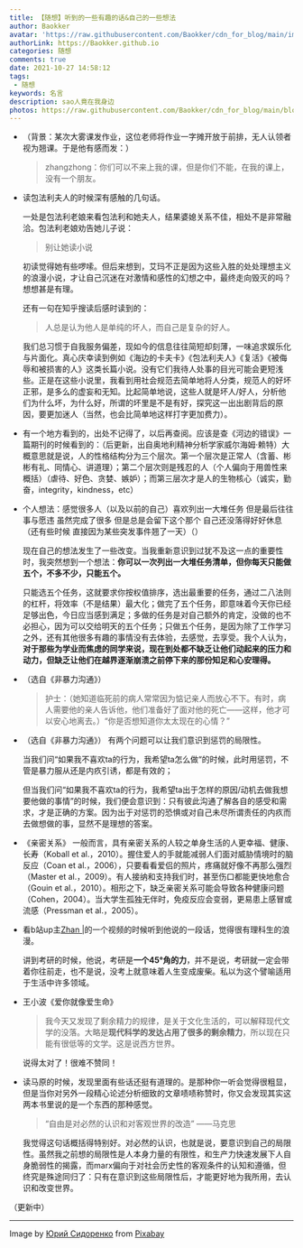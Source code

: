 ```yaml
---
title: 【随想】听到的一些有趣的话&自己的一些想法
author: Baokker
avatar: 'https://raw.githubusercontent.com/Baokker/cdn_for_blog/main/img/custom/avatar.jpg'
authorLink: https://Baokker.github.io
categories: 随想
comments: true
date: 2021-10-27 14:58:12
tags:
 - 随想
keywords: 名言
description: sao人竟在我身边
photos: https://raw.githubusercontent.com/Baokker/cdn_for_blog/main/blog_imgs/cat-gf3446d5e6_1920.jpg
---
```




- （背景：某次大雾课发作业，这位老师将作业一字摊开放于前排，无人认领者视为翘课。于是他有感而发：）

  > zhangzhong：你们可以不来上我的课，但是你们不能，在我的课上，没有一个朋友。

- 读包法利夫人的时候深有感触的几句话。

  一处是包法利老娘来看包法利和她夫人，结果婆媳关系不佳，相处不是非常融洽。包法利老娘劝告她儿子说：

  > 别让她读小说

  初读觉得她有些啰嗦。但后来想到，艾玛不正是因为这些入胜的处处理想主义的浪漫小说，才让自己沉迷在对激情和感性的幻想之中，最终走向毁灭的吗？想想甚是有理。

  还有一句在知乎搜读后感时读到的：

  > 人总是认为他人是单纯的坏人，而自己是复杂的好人。

  我们总习惯于自我服务偏差，现如今的信息往往简短却刻薄，一味追求娱乐化与片面化。真心庆幸读到例如《海边的卡夫卡》《包法利夫人》《复活》《被侮辱和被损害的人》这类长篇小说。没有它们我待人处事的目光可能会更短浅些。正是在这些小说里，我看到用社会规范去简单地将人分类，规范人的好坏正邪，是多么的虚妄和无知。比起简单地说，这些人就是坏人/好人，分析他们为什么坏，为什么好，所谓的坏里是不是有好，探究这一出出剧背后的原因，要更加迷人（当然，也会比简单地这样打字更加费力）。
  
- 有一个地方看到的，出处不记得了，以后再查阅。应该是查《河边的错误》一篇期刊的时候看到的：（后更新，出自奥地利精神分析学家威尔海姆·赖特）大概意思就是说，人的性格结构分为三个层次。第一个层次是正常人（含蓄、彬彬有礼、同情心、讲道理）；第二个层次则是残忍的人（个人偏向于用兽性来概括）（虐待、好色、贪婪、嫉妒）；而第三层次才是人的生物核心（诚实，勤奋，integrity，kindness，etc）

- 个人想法：感觉很多人（以及以前的自己）喜欢列出一大堆任务 但是最后往往事与愿违 虽然完成了很多 但是总是会留下这个那个 自己还没落得好好休息（还有些时候 直接因为某些突发事件翘了一天）（）

  现在自己的想法发生了一些改变。当我重新意识到过犹不及这一点的重要性时，我突然想到一个想法：**你可以一次列出一大堆任务清单，但你每天只能做五个，不多不少，只能五个。**

  只能选五个任务，这就要求你按权值排序，选出最重要的任务，通过二八法则的杠杆，将效率（不是结果）最大化；做完了五个任务，即意味着今天你已经足够出色，今日应当感到满足；多做的任务是对自己额外的肯定，没做的也不必担心，因为可以交给明天的五个任务；只做五个任务，是因为除了工作学习之外，还有其他很多有趣的事情没有去体验，去感觉，去享受。我个人认为，**对于那些为学业而焦虑的同学来说，现在到处都不缺乏让他们动起来的压力和动力，但缺乏让他们在越界逐渐崩溃之前停下来的那份知足和心安理得。**
  
- （选自《非暴力沟通》）

  > 护士：（她知道临死前的病人常常因为惦记亲人而放心不下。有时，病人需要他的亲人告诉他，他们准备好了面对他的死亡——这样，他才可以安心地离去。）“你是否想知道你太太现在的心情？”

- 
  （选自《非暴力沟通》）
  有两个问题可以让我们意识到惩罚的局限性。

  当我们问“如果我不喜欢ta的行为，我希望ta怎么做“的时候，此时用惩罚，不管是暴力服从还是内疚引诱，都是有效的；

  但当我们问“如果我不喜欢ta的行为，我希望ta出于怎样的原因/动机去做我想要他做的事情”的时候，我们便会意识到：只有彼此沟通了解各自的感受和需求，才是正确的方案。因为出于对惩罚的恐惧或对自己未尽所谓责任的内疚而去做想做的事，显然不是理想的答案。
  
- 《亲密关系》
  一般而言，具有亲密关系的人较之单身生活的人更幸福、健康、长寿（Koball et al.，2010）。握住爱人的手就能减弱人们面对威胁情境时的脑反应（Coan et al.，2006），只要看看爱侣的照片，疼痛就好像不再那么强烈（Master et al.，2009）。有人接纳和支持我们时，甚至伤口都能更快地愈合（Gouin et al.，2010）。相形之下，缺乏亲密关系可能会导致各种健康问题（Cohen，2004）。当大学生孤独无伴时，免疫反应会变弱，更易患上感冒或流感（Pressman et al.，2005）。
  
- 看b站up主[Zhan |](https://space.bilibili.com/173469252)的一个视频的时候听到他说的一段话，觉得很有理科生的浪漫。

  讲到考研的时候，他说，考研是**一个45°角的力**，并不是说，考研就一定会带着你往前走，也不是说，没考上就意味着人生变成废柴。私以为这个譬喻适用于生活中许多领域。
  
- 王小波《爱你就像爱生命》

  > 我今天又发现了剩余精力的规律，是关于文化生活的，可以解释现代文学的没落。大略是**现代科学的发达占用了很多的剩余精力**，所以现在只能有很低等的文学。这是说西方世界。

  说得太对了！很难不赞同！
  
- 读马原的时候，发现里面有些话还挺有道理的。是那种你一听会觉得很粗显，但是当你对另外一段精心论述分析细致的文章啧啧称赞时，你又会发现其实这两本书里说的是一个东西的那种感觉。

  > “自由是对必然的认识和对客观世界的改造” ——马克思

  我觉得这句话概括得特别好。对必然的认识，也就是说，要意识到自己的局限性。虽然我之前想的局限性是人本身力量的有限性，和生产力快速发展下人自身脆弱性的揭露，而marx偏向于对社会历史性的客观条件的认知和遵循，但终究是殊途同归了：只有在意识到这些局限性后，才能更好地为我所用，去认识和改变世界。

（更新中）

---

Image by <a href="https://pixabay.com/users/kirgiz03-6995361/?utm_source=link-attribution&amp;utm_medium=referral&amp;utm_campaign=image&amp;utm_content=2934720">Юрий Сидоренко</a> from <a href="https://pixabay.com/?utm_source=link-attribution&amp;utm_medium=referral&amp;utm_campaign=image&amp;utm_content=2934720">Pixabay</a>